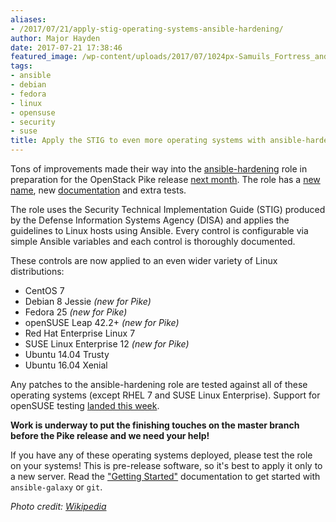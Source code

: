 ```yaml
---
aliases:
- /2017/07/21/apply-stig-operating-systems-ansible-hardening/
author: Major Hayden
date: 2017-07-21 17:38:46
featured_image: /wp-content/uploads/2017/07/1024px-Samuils_Fortress_and_Ohrid_Lake.jpg
tags:
- ansible
- debian
- fedora
- linux
- opensuse
- security
- suse
title: Apply the STIG to even more operating systems with ansible-hardening
---
```


Tons of improvements made their way into the [ansible-hardening][2] role in preparation for the OpenStack Pike release [next month][3]. The role has a [new name][4], new [documentation][5] and extra tests.

The role uses the Security Technical Implementation Guide (STIG) produced by the Defense Information Systems Agency (DISA) and applies the guidelines to Linux hosts using Ansible. Every control is configurable via simple Ansible variables and each control is thoroughly documented.

These controls are now applied to an even wider variety of Linux distributions:

  * CentOS 7
  * Debian 8 Jessie _(new for Pike)_
  * Fedora 25 _(new for Pike)_
  * openSUSE Leap 42.2+ _(new for Pike)_
  * Red Hat Enterprise Linux 7
  * SUSE Linux Enterprise 12 _(new for Pike)_
  * Ubuntu 14.04 Trusty
  * Ubuntu 16.04 Xenial

Any patches to the ansible-hardening role are tested against all of these operating systems (except RHEL 7 and SUSE Linux Enterprise). Support for openSUSE testing [landed this week][6].

**Work is underway to put the finishing touches on the master branch before the Pike release and we need your help!**

If you have any of these operating systems deployed, please test the role on your systems! This is pre-release software, so it's best to apply it only to a new server. Read the ["Getting Started"][7] documentation to get started with `ansible-galaxy` or `git`.

_Photo credit: [Wikipedia][8]_

 [1]: /wp-content/uploads/2017/07/1024px-Samuils_Fortress_and_Ohrid_Lake.jpg
 [2]: https://github.com/openstack/ansible-hardening
 [3]: https://releases.openstack.org/pike/schedule.html
 [4]: /2017/06/27/old-role-new-name-ansible-hardening/
 [5]: https://docs.openstack.org/ansible-hardening/latest/
 [6]: https://github.com/openstack-infra/project-config/commit/0795a7414ca8f06931877919d7ecb0b2d4e5f6e0
 [7]: https://docs.openstack.org/ansible-hardening/latest/getting-started.html
 [8]: https://commons.wikimedia.org/wiki/File%3ASamuil's_Fortress_and_Ohrid_Lake.JPG